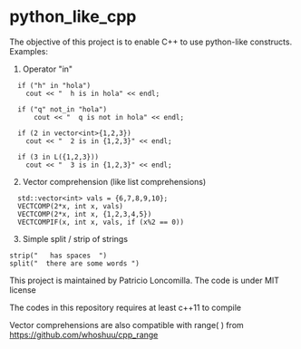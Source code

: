 # python_like_cpp

The objective of this project is to enable C++ to use python-like constructs. Examples:

1) Operator "in"
```
  if ("h" in "hola")
    cout << "  h is in hola" << endl;

  if ("q" not_in "hola")
      cout << "  q is not in hola" << endl;
  
  if (2 in vector<int>{1,2,3})
    cout << "  2 is in {1,2,3}" << endl;
   
  if (3 in L({1,2,3}))
    cout << "  3 is in {1,2,3}" << endl;
```

2) Vector comprehension (like list comprehensions)
```
  std::vector<int> vals = {6,7,8,9,10};
  VECTCOMP(2*x, int x, vals)
  VECTCOMP(2*x, int x, {1,2,3,4,5})
  VECTCOMPIF(x, int x, vals, if (x%2 == 0))
```

3) Simple split / strip of strings
```
strip("   has spaces  ")
split("  there are some words ")
```

This project is maintained by Patricio Loncomilla. The code is under MIT license

The codes in this repository requires at least c++11 to compile

Vector comprehensions are also compatible with range( ) from https://github.com/whoshuu/cpp_range
